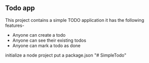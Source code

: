 ## Todo app

This project contains a simple TODO application
it has the following features-

- Anyone can create a todo
- Anyone can see their existing todos
- Anyone can mark a todo as done

initialize a node project 
put a package.json
"# SimpleTodo" 
